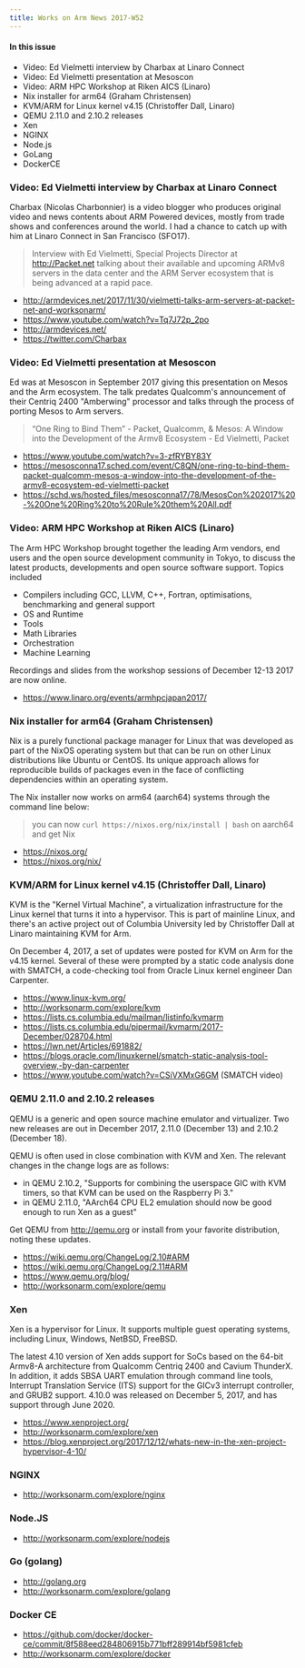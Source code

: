 ```yaml
---
title: Works on Arm News 2017-W52
---
```


#### In this issue

* Video: Ed Vielmetti interview by Charbax at Linaro Connect
* Video: Ed Vielmetti presentation at Mesoscon
* Video: ARM HPC Workshop at Riken AICS (Linaro)
* Nix installer for arm64 (Graham Christensen)
* KVM/ARM for Linux kernel v4.15 (Christoffer Dall, Linaro)
* QEMU 2.11.0 and 2.10.2 releases
* Xen 
* NGINX
* Node.js
* GoLang
* DockerCE

### Video: Ed Vielmetti interview by Charbax at Linaro Connect

Charbax (Nicolas Charbonnier) is a video blogger who produces
original video and news contents about ARM Powered devices, mostly
from trade shows and conferences around the world. I had
a chance to catch up with him at Linaro Connect in San Francisco
(SFO17).

> Interview with Ed Vielmetti, Special Projects Director at
http://Packet.net talking about their available and upcoming ARMv8
servers in the data center and the ARM Server ecosystem that is
being advanced at a rapid pace.

* http://armdevices.net/2017/11/30/vielmetti-talks-arm-servers-at-packet-net-and-worksonarm/
* https://www.youtube.com/watch?v=Tq7J72p_2po
* http://armdevices.net/
* https://twitter.com/Charbax

### Video: Ed Vielmetti presentation at Mesoscon

Ed was at Mesoscon in September 2017 giving this presentation
on Mesos and the Arm ecosystem. The talk predates Qualcomm's
announcement of their Centriq 2400 "Amberwing" processor and
talks through the process of porting Mesos to Arm servers.

> “One Ring to Bind Them” - Packet, Qualcomm, & Mesos: A Window
into the Development of the Armv8 Ecosystem - Ed Vielmetti, Packet

* https://www.youtube.com/watch?v=3-zfRYBY83Y
* https://mesosconna17.sched.com/event/C8QN/one-ring-to-bind-them-packet-qualcomm-mesos-a-window-into-the-development-of-the-armv8-ecosystem-ed-vielmetti-packet
* https://schd.ws/hosted_files/mesosconna17/78/MesosCon%202017%20-%20One%20Ring%20to%20Rule%20them%20All.pdf

### Video: ARM HPC Workshop at Riken AICS (Linaro)

The Arm HPC Workshop brought together the leading Arm vendors,
end users and the open source development community in Tokyo, to
discuss the latest products, developments and open source software
support. Topics included

* Compilers including GCC, LLVM, C++, Fortran, optimisations, benchmarking and general support
* OS and Runtime
* Tools
* Math Libraries
* Orchestration
* Machine Learning

Recordings and slides from the workshop sessions of December 12-13 2017
are now online.

* https://www.linaro.org/events/armhpcjapan2017/

### Nix installer for arm64 (Graham Christensen)

Nix is a purely functional package manager for Linux that was developed
as part of the NixOS operating system but that can be
run on other Linux distributions like Ubuntu or CentOS.
Its unique approach allows for reproducible builds of
packages even in the face of conflicting dependencies
within an operating system.

The Nix installer now works on arm64 (aarch64) systems
through the command line below:

> you can now `curl https://nixos.org/nix/install | bash` on aarch64 and get Nix

* https://nixos.org/
* https://nixos.org/nix/

### KVM/ARM for Linux kernel v4.15 (Christoffer Dall, Linaro)

KVM is the "Kernel Virtual Machine", a virtualization infrastructure
for the Linux kernel that turns it into a hypervisor. This is part
of mainline Linux, and there's an active project out of Columbia 
University led by Christoffer Dall at Linaro maintaining KVM for
Arm.

On December 4, 2017, a set of updates were posted for KVM on Arm
for the v4.15 kernel. Several of these were prompted by a static
code analysis done with SMATCH, a code-checking tool from Oracle
Linux kernel engineer Dan Carpenter.

* https://www.linux-kvm.org/
* http://worksonarm.com/explore/kvm
* https://lists.cs.columbia.edu/mailman/listinfo/kvmarm
* https://lists.cs.columbia.edu/pipermail/kvmarm/2017-December/028704.html
* https://lwn.net/Articles/691882/
* https://blogs.oracle.com/linuxkernel/smatch-static-analysis-tool-overview,-by-dan-carpenter
* https://www.youtube.com/watch?v=CSiVXMxG6GM (SMATCH video)

### QEMU 2.11.0 and 2.10.2 releases

QEMU is a generic and open source machine emulator and virtualizer.
Two new releases are out in December 2017, 2.11.0 (December 13) and
2.10.2 (December 18).

QEMU is often used in close combination with KVM and Xen. The relevant
changes in the change logs are as follows:

* in QEMU 2.10.2, "Supports for combining the userspace GIC with KVM timers, so that KVM can be used on the Raspberry Pi 3."
* in QEMU 2.11.0, "AArch64 CPU EL2 emulation should now be good enough to run Xen as a guest"

Get QEMU from http://qemu.org or install from your
favorite distribution, noting these updates.

* https://wiki.qemu.org/ChangeLog/2.10#ARM
* https://wiki.qemu.org/ChangeLog/2.11#ARM
* https://www.qemu.org/blog/
* http://worksonarm.com/explore/qemu

### Xen

Xen is a hypervisor for Linux. It supports 
multiple guest operating systems, including Linux, Windows, NetBSD, FreeBSD.

The latest 4.10 version of Xen adds support for SoCs based on the
64-bit Armv8-A architecture from Qualcomm Centriq 2400 and Cavium
ThunderX. In addition, it adds SBSA UART emulation through command
line tools, Interrupt Translation Service (ITS) support for the
GICv3 interrupt controller, and GRUB2 support. 4.10.0 was released
on December 5, 2017, and has support through June 2020.

* https://www.xenproject.org/
* http://worksonarm.com/explore/xen
* https://blog.xenproject.org/2017/12/12/whats-new-in-the-xen-project-hypervisor-4-10/

### NGINX

* http://worksonarm.com/explore/nginx

### Node.JS

* http://worksonarm.com/explore/nodejs

### Go (golang)

* http://golang.org
* http://worksonarm.com/explore/golang

### Docker CE

* https://github.com/docker/docker-ce/commit/8f588eed284806915b771bff289914bf5981cfeb
* http://worksonarm.com/explore/docker
